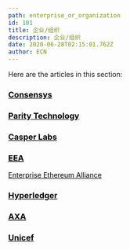 ```yaml
---
path: enterprise_or_organization
id: 101
title: 企业/组织
description: 企业/组织
date: 2020-06-28T02:15:01.762Z
author: ECN
---
```


Here are the articles in this section:

<div class="linkbox">
<a  href="/consensys" style="color: black">
   <h3>
   <strong>
Consensys
   </strong>
   </h3> 
</a>
</div>

<div class="linkbox">
<a  href="/parity_technology" style="color: black">
   <h3>
   <strong>
Parity Technology
   </strong>
   </h3> 
</a>
</div>

<div class="linkbox">
<a  href="/casper_labs" style="color: black">
   <h3>
   <strong>
Casper Labs
   </strong>
   </h3> 
</a>
</div>

<div class="linkbox">
<a  href="/enterprise_ethereum_alliance" style="color: black">
   <h3>
   <strong>
EEA
   </strong>
   </h3> 
   <span>
   Enterprise Ethereum Alliance
   </span>
</a>
</div>


<div class="linkbox">
<a  href="/hyperledger" style="color: black">
   <h3>
   <strong>
Hyperledger
   </strong>
   </h3> 
</a>
</div>


<div class="linkbox">
<a  href="/axa" style="color: black">
   <h3>
   <strong>
AXA
   </strong>
   </h3> 
</a>
</div>


<div class="linkbox">
<a  href="/unicef" style="color: black">
   <h3>
   <strong>
Unicef
   </strong>
   </h3> 
</a>
</div>
